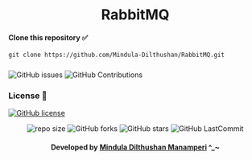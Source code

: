 <div align="center">

# RabbitMQ
</div>

#### Clone this repository ✅
```md
git clone https://github.com/Mindula-Dilthushan/RabbitMQ.git
```
###

![GitHub issues](https://img.shields.io/github/issues/Mindula-Dilthushan/RabbitMQ?&labelColor=black&color=eb3b5a&label=Issues&logo=issues&logoColor=black&style=for-the-badge)
![GitHub Contributions](https://img.shields.io/github/contributors/Mindula-Dilthushan/RabbitMQ?&labelColor=black&color=8854d0&style=for-the-badge)

### License 📝
[![GitHub license](https://img.shields.io/github/license/Mindula-Dilthushan/RabbitMQ?&labelColor=black&color=3867d6&style=for-the-badge)](https://github.com/Mindula-Dilthushan/RabbitMQ/blob/master/LICENSE)


<div align="center">

![repo size](https://img.shields.io/github/repo-size/Mindula-Dilthushan/RabbitMQ?label=Repo%20Size&style=for-the-badge&labelColor=black&color=20bf6b)
![GitHub forks](https://img.shields.io/github/forks/Mindula-Dilthushan/RabbitMQ?&labelColor=black&color=0fb9b1&style=for-the-badge)
![GitHub stars](https://img.shields.io/github/stars/Mindula-Dilthushan/RabbitMQ?&labelColor=black&color=f7b731&style=for-the-badge)
![GitHub LastCommit](https://img.shields.io/github/last-commit/Mindula-Dilthushan/RabbitMQ?logo=github&labelColor=black&color=d1d8e0&style=for-the-badge)

</div>

<div align="center"> 

#### Developed by [Mindula Dilthushan Manamperi](http://minduladilthushan.netlify.app/) ^_~
</div>








